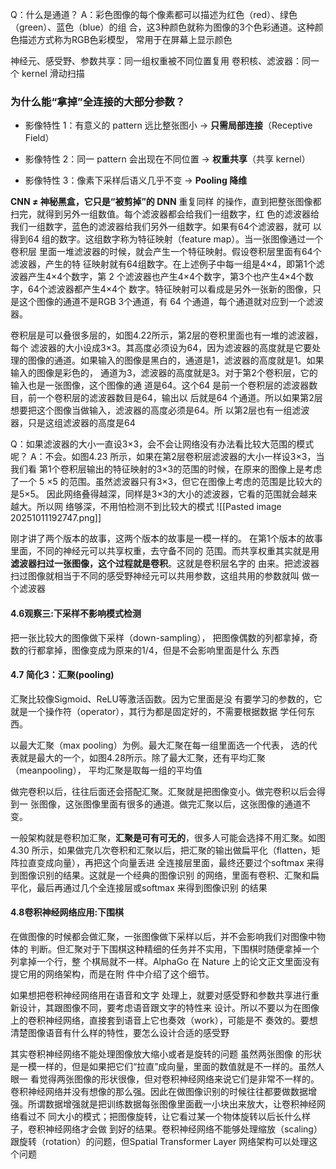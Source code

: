 Q：什么是通道？ A：彩色图像的每个像素都可以描述为红色（red）、绿色（green）、蓝色（blue）的组 合，这3种颜色就称为图像的3个色彩通道。这种颜色描述方式称为RGB色彩模型， 常用于在屏幕上显示颜色

神经元、感受野、参数共享：同一组权重被不同位置复用
卷积核、滤波器：同一个 kernel 滑动扫描
### 为什么能“拿掉”全连接的大部分参数？

- 影像特性 1：有意义的 pattern 远比整张图小 → **只需局部连接**（Receptive Field）
    
- 影像特性 2：同一 pattern 会出现在不同位置 → **权重共享**（共享 kernel）
    
- 影像特性 3：像素下采样后语义几乎不变 → **Pooling 降维**


**CNN ≠ 神秘黑盒，它只是“被剪掉”的 DNN**
重复同样 的操作，直到把整张图像都扫完，就得到另外一组数值。每个滤波器都会给我们一组数字，红 色的滤波器给我们一组数字，蓝色的滤波器给我们另外一组数字。如果有64个滤波器，就可 以得到64 组的数字。这组数字称为特征映射（feature map）。当一张图像通过一个卷积层 里面一堆滤波器的时候，就会产生一个特征映射。假设卷积层里面有64个滤波器，产生的特 征映射就有64组数字。在上述例子中每一组是4×4，即第1个滤波器产生4×4个数字，第 2 个滤波器也产生4×4个数字，第3个也产生4×4个数字，64个滤波器都产生4×4个 数字。特征映射可以看成是另外一张新的图像，只是这个图像的通道不是RGB 3个通道，有 64 个通道，每个通道就对应到一个滤波器。

卷积层是可以叠很多层的，如图4.22所示，第2层的卷积里面也有一堆的滤波器，每个 滤波器的大小设成3×3。其高度必须设为64，因为滤波器的高度就是它要处理的图像的通道。如果输入的图像是黑白的，通道是1，滤波器的高度就是1。如果输入的图像是彩色的， 通道为3，滤波器的高度就是3。对于第2个卷积层，它的输入也是一张图像，这个图像的通 道是64。这个64 是前一个卷积层的滤波器数目，前一个卷积层的滤波器数目是64，输出以 后就是64 个通道。所以如果第2层想要把这个图像当做输入，滤波器的高度必须是64。所 以第2层也有一组滤波器，只是这组滤波器的高度是64

Q：如果滤波器的大小一直设3×3，会不会让网络没有办法看比较大范围的模式呢？ A：不会。如图4.23 所示，如果在第2层卷积层滤波器的大小一样设3×3，当我们看 第1个卷积层输出的特征映射的3×3的范围的时候，在原来的图像上是考虑了一个 5 ×5 的范围。虽然滤波器只有3×3，但它在图像上考虑的范围是比较大的是5×5。 因此网络叠得越深，同样是3×3的大小的滤波器，它看的范围就会越来越大。所以网 络够深，不用怕检测不到比较大的模式
![[Pasted image 20251011192747.png]]

刚才讲了两个版本的故事，这两个版本的故事是一模一样的。
在第1个版本的故事里面，不同的神经元可以共享权重，去守备不同的 范围。而共享权重其实就是用**滤波器扫过一张图像，这个过程就是卷积**。这就是卷积层名字的 由来。把滤波器扫过图像就相当于不同的感受野神经元可以共用参数，这组共用的参数就叫 做一个滤波器

#### 4.6观察三:下采样不影响模式检测
把一张比较大的图像做下采样（down-sampling）， 把图像偶数的列都拿掉，奇数的行都拿掉，图像变成为原来的1/4，但是不会影响里面是什么 东西
#### 4.7 简化3：汇聚(pooling)

汇聚比较像Sigmoid、ReLU等激活函数。因为它里面是没 有要学习的参数的，它就是一个操作符（operator），其行为都是固定好的，不需要根据数据 学任何东西。

以最大汇聚（max pooling）为例。最大汇聚在每一组里面选一个代表， 选的代表就是最大的一个，如图4.28所示。除了最大汇聚，还有平均汇聚（meanpooling）， 平均汇聚是取每一组的平均值


做完卷积以后，往往后面还会搭配汇聚。汇聚就是把图像变小。做完卷积以后会得到一 张图像，这张图像里面有很多的通道。做完汇聚以后，这张图像的通道不变。

一般架构就是卷积加汇聚，**汇聚是可有可无的**，很多人可能会选择不用汇聚。如图4.30 所示，如果做完几次卷积和汇聚以后，把汇聚的输出做扁平化（flatten，矩阵拉直变成向量），再把这个向量丢进 全连接层里面，最终还要过个softmax 来得到图像识别的结果。这就是一个经典的图像识别 的网络，里面有卷积、汇聚和扁平化，最后再通过几个全连接层或softmax 来得到图像识别 的结果

#### 4.8卷积神经网络应用:下围棋
在做图像的时候都会做汇聚，一张图像做下采样以后，并不会影响我们对图像中物体的 判断。但汇聚对于下围棋这种精细的任务并不实用，下围棋时随便拿掉一个列拿掉一个行，整 个棋局就不一样。AlphaGo 在 Nature 上的论文正文里面没有提它用的网络架构，而是在附 件中介绍了这个细节。

如果想把卷积神经网络用在语音和文字 处理上，就要对感受野和参数共享进行重新设计，其跟图像不同，要考虑语音跟文字的特性来 设计。所以不要以为在图像上的卷积神经网络，直接套到语音上它也奏效（work），可能是不 奏效的。要想清楚图像语音有什么样的特性，要怎么设计合适的感受野


其实卷积神经网络不能处理图像放大缩小或者是旋转的问题
虽然两张图像 的形状是一模一样的，但是如果把它们“拉直”成向量，里面的数值就是不一样的。虽然人眼一 看觉得两张图像的形状很像，但对卷积神经网络来说它们是非常不一样的。
卷积神经网络并没有想像的那么强。因此在做图像识别的时候往往都要做数据增 强。所谓数据增强就是把训练数据每张图像里面截一小块出来放大，让卷积神经网络看过不 同大小的模式；把图像旋转，让它看过某一个物体旋转以后长什么样子，卷积神经网络才会做 到好的结果。卷积神经网络不能够处理缩放（scaling）跟旋转（rotation）的问题，但Spatial Transformer Layer 网络架构可以处理这个问题